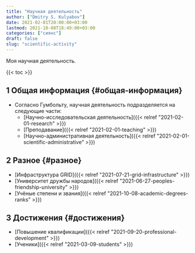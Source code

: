 ```yaml
---
title: "Научная деятельность"
author: ["Dmitry S. Kulyabov"]
date: 2021-02-01T20:00:00+03:00
lastmod: 2021-10-08T18:49:00+03:00
categories: ["сиянс"]
draft: false
slug: "scientific-activity"
---
```


Моя научная деятельность.

<!--more-->

{{< toc >}}


## <span class="section-num">1</span> Общая информация {#общая-информация}

-   Согласно Гумбольту, научная деятельность подразделяется на следующие части:
    -   [Научно-исследовательская деятельность]({{< relref "2021-02-01-research" >}})
    -   [Преподавание]({{< relref "2021-02-01-teaching" >}})
    -   [Научно-административная деятельность]({{< relref "2021-02-01-scientific-administrative" >}})


## <span class="section-num">2</span> Разное {#разное}

-   [Инфраструктура GRID]({{< relref "2021-07-21-grid-infrastructure" >}})
-   [Университет дружбы народов]({{< relref "2021-06-27-peoples-friendship-university" >}})
-   [Учёные степени и звания]({{< relref "2021-10-08-academic-degrees-ranks" >}})


## <span class="section-num">3</span> Достижения {#достижения}

-   [Повышение квалификации]({{< relref "2021-09-20-professional-development" >}})
-   [Ученики]({{< relref "2021-03-09-students" >}})
